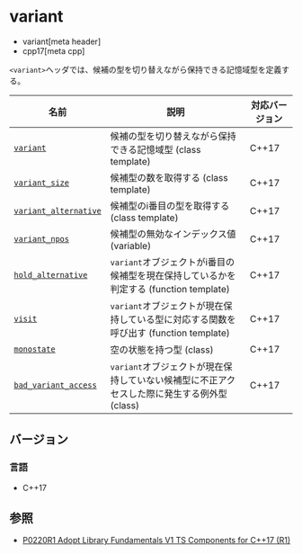# variant
* variant[meta header]
* cpp17[meta cpp]

`<variant>`ヘッダでは、候補の型を切り替えながら保持できる記憶域型を定義する。

| 名前 | 説明 | 対応バージョン |
|------|------|----------------|
| [`variant`](variant/variant.md) | 候補の型を切り替えながら保持できる記憶域型 (class template) | C++17 |
| [`variant_size`](variant/variant_size.md.nolink) | 候補型の数を取得する (class template) | C++17 |
| [`variant_alternative`](variant/variant_alternative.md.nolink) | 候補型のi番目の型を取得する (class template) | C++17 |
| [`variant_npos`](variant/variant_npos.md.nolink) | 候補型の無効なインデックス値 (variable) | C++17 |
| [`hold_alternative`](variant/hold_alternative.md.nolink) | `variant`オブジェクトがi番目の候補型を現在保持しているかを判定する (function template) | C++17 |
| [`visit`](variant/visit.md.nolink) | `variant`オブジェクトが現在保持している型に対応する関数を呼び出す (function template) | C++17 |
| [`monostate`](variant/monostate.md.nolink) | 空の状態を持つ型 (class) | C++17 |
| [`bad_variant_access`](variant/bad_variant_access.md.nolink) | `variant`オブジェクトが現在保持していない候補型に不正アクセスした際に発生する例外型 (class) | C++17 |

## バージョン
### 言語
- C++17


## 参照
- [P0220R1 Adopt Library Fundamentals V1 TS Components for C++17 (R1)](http://www.open-std.org/jtc1/sc22/wg21/docs/papers/2016/p0220r1.html)
